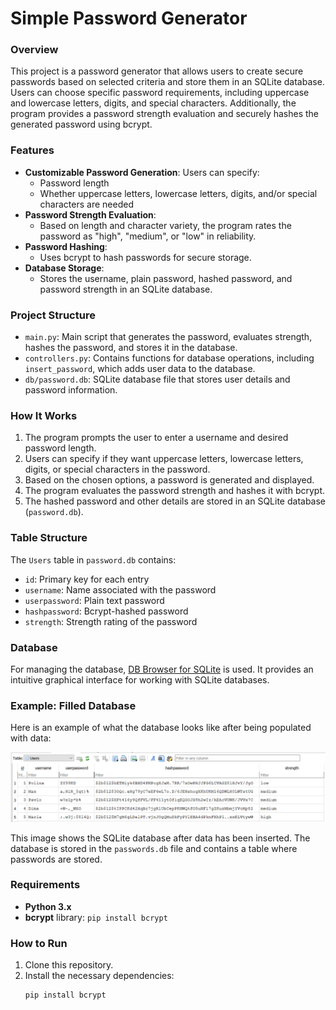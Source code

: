 # Simple Password Generator

### Overview
This project is a password generator that allows users to create secure passwords based on selected criteria and store them in an SQLite database. Users can choose specific password requirements, including uppercase and lowercase letters, digits, and special characters. Additionally, the program provides a password strength evaluation and securely hashes the generated password using bcrypt.

### Features
- **Customizable Password Generation**: Users can specify:
  - Password length
  - Whether uppercase letters, lowercase letters, digits, and/or special characters are needed
- **Password Strength Evaluation**:
  - Based on length and character variety, the program rates the password as "high", "medium", or "low" in reliability.
- **Password Hashing**:
  - Uses bcrypt to hash passwords for secure storage.
- **Database Storage**:
  - Stores the username, plain password, hashed password, and password strength in an SQLite database.

### Project Structure
- `main.py`: Main script that generates the password, evaluates strength, hashes the password, and stores it in the database.
- `controllers.py`: Contains functions for database operations, including `insert_password`, which adds user data to the database.
- `db/password.db`: SQLite database file that stores user details and password information.

### How It Works
1. The program prompts the user to enter a username and desired password length.
2. Users can specify if they want uppercase letters, lowercase letters, digits, or special characters in the password.
3. Based on the chosen options, a password is generated and displayed.
4. The program evaluates the password strength and hashes it with bcrypt.
5. The hashed password and other details are stored in an SQLite database (`password.db`).

### Table Structure
The `Users` table in `password.db` contains:
- `id`: Primary key for each entry
- `username`: Name associated with the password
- `userpassword`: Plain text password
- `hashpassword`: Bcrypt-hashed password
- `strength`: Strength rating of the password

### Database
For managing the database, [DB Browser for SQLite](https://sqlitebrowser.org/) is used. It provides an intuitive graphical interface for working with SQLite databases.

### Example: Filled Database

Here is an example of what the database looks like after being populated with data:

![Database Example](database.png)

This image shows the SQLite database after data has been inserted. The database is stored in the `passwords.db` file and contains a table where passwords are stored.

### Requirements
- **Python 3.x**
- **bcrypt** library: `pip install bcrypt`

### How to Run
1. Clone this repository.
2. Install the necessary dependencies:
   ```bash
   pip install bcrypt

